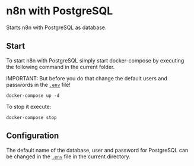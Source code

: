 n8n with PostgreSQL
===================

Starts n8n with PostgreSQL as database.

Start
-----

To start n8n with PostgreSQL simply start docker-compose by executing the following command in the current folder.

IMPORTANT: But before you do that change the default users and passwords in the [`.env`]() file!

```
docker-compose up -d
```

To stop it execute:

```
docker-compose stop
```

Configuration
-------------

The default name of the database, user and password for PostgreSQL can be changed in the [`.env`](https://github.com/n8n-io/n8n-hosting/blob/main/docker-compose/withPostgres/.env) file in the current directory.
